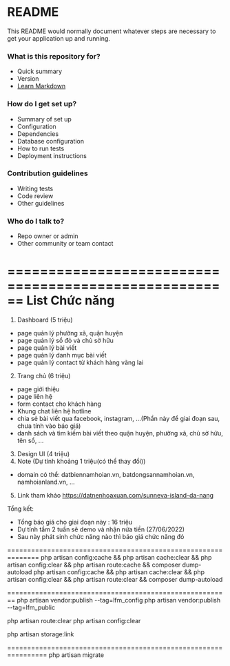# README #

This README would normally document whatever steps are necessary to get your application up and running.

### What is this repository for? ###

* Quick summary
* Version
* [Learn Markdown](https://bitbucket.org/tutorials/markdowndemo)

### How do I get set up? ###

* Summary of set up
* Configuration
* Dependencies
* Database configuration
* How to run tests
* Deployment instructions

### Contribution guidelines ###

* Writing tests
* Code review
* Other guidelines

### Who do I talk to? ###

* Repo owner or admin
* Other community or team contact

======================================================
			List Chức năng
======================================================

1. Dashboard (5 triệu)
- page quản lý phường xã, quận huyện 
- page quản lý sổ đỏ và chủ sở hữu
- page quản lý bài viết
- page quản lý danh mục bài viết 
- page quản lý contact từ khách hàng vãng lai
2. Trang chủ (6 triệu)
- page giới thiệu
- page liên hệ
- form contact cho khách hàng
- Khung chat liên hệ hotline
- chia sẻ bài viết qua facebook, instagram, ...(Phần này để giai đoạn sau, chưa tính vào báo giá)
- danh sách và tìm kiếm bài viết theo quận huyện, phường xã, chủ sở hữu, tên sổ, ...
3. Design UI (4 triệu)
4. Note (Dự tính khoảng 1 triệu(có thể thay đổi))
- domain có thể: datbiennamhoian.vn, batdongsannamhoian.vn, namhoianland.vn, ...
5. Link tham khảo
https://datnenhoaxuan.com/sunneva-island-da-nang

Tổng kết:
- Tổng báo giá cho giai đoạn này : 16 triệu
- Dự tính tầm 2 tuần sẽ demo và nhận nửa tiền (27/06/2022)
- Sau này phát sinh chức năng nào thì báo giá chức năng đó


==============================================================
php artisan config:cache && php artisan cache:clear && php artisan config:clear && php artisan route:cache && composer dump-autoload
php artisan config:cache && php artisan cache:clear && php artisan config:clear && php artisan route:clear && composer dump-autoload

========================================================
php artisan vendor:publish --tag=lfm_config
php artisan vendor:publish --tag=lfm_public
 
php artisan route:clear
php artisan config:clear

php artisan storage:link

================================================================
php artisan migrate
